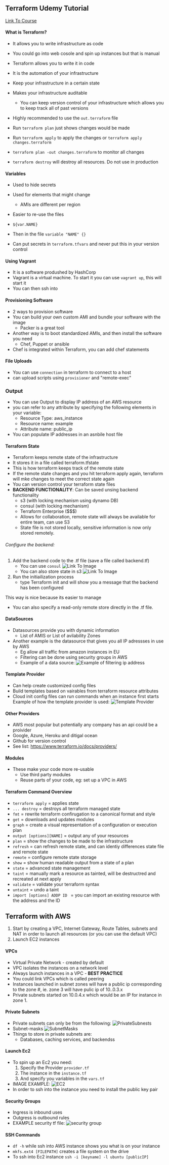 ## Terraform Udemy Tutorial
[Link To Course](https://www.udemy.com/learn-devops-infrastructure-automation-with-terraform/learn/v4/overview)

#### What is Terraform?
* It allows you to write infrastructure as code
* You could go into web cosole and spin up instances but that is manual
* Terraform allows you to write it in code 
* It is the automation of your infrastructure 
* Keep your infrastructure in a certain state
* Makes your infrastructure auditable
    * You can keep version control of your infrastructure which allows you to keep track all of past versions
    
* Highly recommended to use the `out.terraform` file

* Run `terraform plan` just shows changes would be made
* Run `terraform apply` to apply the changes or `terraform apply changes.terraform`
* `terraform plan -out changes.terraform` to monitor all changes
* `terraform destroy` will destroy all resources. Do not use in production     


#### Variables
* Used to hide secrets
* Used for elements that might change
    * AMIs are different per region
* Easier to re-use the files
* `${var.NAME}`
* Then in the file `variable "NAME" {}`

* Can put secrets in `terraform.tfvars` and never put this in your version control 


#### Using Vagrant 
* It is a software produshed by HashCorp
* Vagrant is a virtual machine. To start it you can use `vagrant up`, this will start it
* You can then ssh into 

#### Provisioning Software
* 2 ways to provision software
* You can build your own custom AMI and bundle your software with the image
    * Packer is a great tool 
* Another way is to boot standardized AMIs, and then install the software you need
    * Chef, Puppet or ansible
* Chef is integrated within Terraform, you can add chef statements
    
#### File Uploads
* You can use `connection` in terraform to connect to a host
* can upload scripts using `provisioner` and "remote-exec"

### Output
* You can use Output to display IP address of an AWS resource
* you can refer to any attribute by specifying the following elements in your variable: 
    * Resource Type: aws_instance
    * Resource name: example
    * Attribute name: public_ip
* You can populate IP addresses in an asnbile host file
  
#### Terraform State
* Terraform keeps remote state of the infrastructure
* It stores it in a file called terraform.tfstate
* This is how terraform keeps track of the remote state
* If the remote state changes and you hit terraform apply again, terraform will mke changes to meet the correct state again
* You can version control your terraform state files 
*  **BACKEND FUNCTIONALITY**: Can be saved unsing backend functionality 
    * s3 (with locking mechanism using dynamo DB)
    * consul (with locking mechanism)
    * Terraform Enterprise ($$$)
    * Allows for collaboration, remote state will always be available for entire team, can use S3
    * State file is not stored locally, sensitive information is now only stored remotely.      

###### Configure the backend:   
   1. Add the backend code to the .tf file (save a file called backend.tf)
        * You can use `consul` ![Link To Image](http://res.cloudinary.com/thefinleycode/image/upload/v1517894005/Terraform-backend-consoul.png)
        * You can also store state in s3 ![Link To Image](http://res.cloudinary.com/thefinleycode/image/upload/v1517894086/Terraform-backend-s3.png)
   2. Run the initiailization process
        * type Terraform init and will show you a message that the backend has been configured
   
  This way is nice because its easier to manage
  * You can also specify a read-only remote store directly in the .tf file.
  
  
#### DataSources
* Datasources provide you with dynamic information 
  * List of AMIS or List of avilability Zones
* Another example is the datasource that gives you all IP adressses in use by AWS
    * Eg allow all traffic from amazon instances in EU
    * Filtering can be done using security groups in AWS
    * Example of a data source: ![Example of filtering ip address](http://res.cloudinary.com/thefinleycode/image/upload/v1517898010/terraform-datasources.png)

#### Template Provider 
  * Can help create customized config files
  * Build templates based on vairables from terraform resource attributes
  * Cloud init config files can run commands when an instance first starts 
  Example of how the template provider is used: ![Template Provider](http://res.cloudinary.com/thefinleycode/image/upload/v1517899118/terraform-template-provider-could-config.png)
  
#### Other Providers
  * AWS most popular but potentially any company has an api could be a proivider
  * Google, Azure, Heroku and ditigal ocean
  * Github for version control
  * See list: https://www.terraform.io/docs/providers/
  
#### Modules
* These make your code more re-usable
  * Use third party modules
  * Reuse parts of your code, eg: set up a VPC in AWS
  
  
#### Terraform Command Overview
  * `terraform apply` = applies state
  * `... destroy` = destroys all terraform managed state
  * `fmt`  = rewrite terraform confirugation to a canonical format and style 
  * `get`  = downloads and updates modules 
  * `graph` = create a visual representation of a configuration or execution plan
  * `output [options][NAME]` = output any of your resources
  * `plan` = show the changes to be made to the infrastructure
  * `refresh` = can refresh remote state, and can identiy differences state file and remote state
  * `remote` = configure remote state storage
  * `show` = show human readable output from a state of a plan
  * `state` = advanced state management
  * `taint` = manually mark a resource as tainted, will be destructred and recreated at next apply
  * `validate` = validate your terraform syntax 
  * `untaint` = undo a taint
  * `import [options] ADDP ID ` = you can import an existing resource  with the address and the ID
  
  
  ## Terraform with AWS
  1. Start by creating a VPC, Internet Gateway, Route Tables, subnets and NAT in order to launch all resources (or you can use the default VPC)
  2. Launch EC2 instances
  
  #### VPCs
  * Virtual Private Network - created by default
  * VPC isolates the instances on a network level
  * Always launch instances in a VPC - **BEST PRACTICE**
  * You could link VPCs which is called peering
  * Instances launched in subnet zones will have a public ip corresponding to the zone #, ie. zone 3 will have pulic ip of 10..0.3.x
  * Private subnets started on 10.0.4.x which would be an IP for instance in zone 1.
  
  #### Private Subnets
  * Private subnets can only be from the following: 
  ![PrivateSubnests](http://res.cloudinary.com/thefinleycode/image/upload/v1518055928/PrivateSubnet.png)
  * Subnet-masks
  ![SubnetMasks](http://res.cloudinary.com/thefinleycode/image/upload/v1518056164/subnet-masks.png)
  * Things to store in private subnets are: 
    * Databases, caching services, and backendss
    
 #### Launch Ec2  
 * To spin up an Ec2 you need: 
    1. Specify the Provider `provider.tf`
    2. The instance in the `instance.tf `
    3. And specify you variables in the `vars.tf`
  * IMAGE EXAMPLE: 
    ![EC2](http://res.cloudinary.com/thefinleycode/image/upload/v1518149233/EC2-Setup.png)
   * In order to ssh into the instance you need to install the public key pair
    
    
  #### Security Groups
   * Ingress is inbound uses
   * Outgress is outbound rules
   * EXAMPLE security tf file:
    ![security group](http://res.cloudinary.com/thefinleycode/image/upload/v1518149491/security-group.png)
    
 
 #### SSH Commands
 * `df -h` while ssh into AWS instance shows you what is on your instance
 * `mkfs.ext4 [FILEPATH]` creates a file system on the drive
 * To ssh into Ec2 instance `ssh -i [keyname] -l ubuntu [publicIP] `